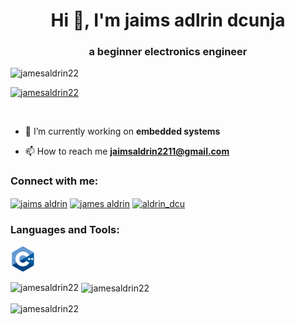 <h1 align="center">Hi 👋, I'm jaims adlrin dcunja</h1>
<h3 align="center">a beginner electronics engineer</h3>

<p align="left"> <img src="https://komarev.com/ghpvc/?username=jamesaldrin22&label=Profile%20views&color=0e75b6&style=flat" alt="jamesaldrin22" /> </p>

<p align="left"> <a href="https://github.com/ryo-ma/github-profile-trophy"><img src="https://github-profile-trophy.vercel.app/?username=jamesaldrin22" alt="jamesaldrin22" /></a> </p>

<p align="left"> <a href="https://twitter.com/" target="blank"><img src="https://img.shields.io/twitter/follow/?logo=twitter&style=for-the-badge" alt="" /></a> </p>

- 🔭 I’m currently working on **embedded systems**

- 📫 How to reach me **jaimsaldrin2211@gmail.com**

<h3 align="left">Connect with me:</h3>
<p align="left">
<a href="https://linkedin.com/in/jaims aldrin" target="blank"><img align="center" src="https://raw.githubusercontent.com/rahuldkjain/github-profile-readme-generator/master/src/images/icons/Social/linked-in-alt.svg" alt="jaims aldrin" height="30" width="40" /></a>
<a href="https://fb.com/james aldrin" target="blank"><img align="center" src="https://raw.githubusercontent.com/rahuldkjain/github-profile-readme-generator/master/src/images/icons/Social/facebook.svg" alt="james aldrin" height="30" width="40" /></a>
<a href="https://instagram.com/aldrin_dcu" target="blank"><img align="center" src="https://raw.githubusercontent.com/rahuldkjain/github-profile-readme-generator/master/src/images/icons/Social/instagram.svg" alt="aldrin_dcu" height="30" width="40" /></a>
</p>

<h3 align="left">Languages and Tools:</h3>
<p align="left"> <a href="https://www.w3schools.com/cpp/" target="_blank" rel="noreferrer"> <img src="https://raw.githubusercontent.com/devicons/devicon/master/icons/cplusplus/cplusplus-original.svg" alt="cplusplus" width="40" height="40"/> </a> </p>

<p><img align="left" src="https://github-readme-stats.vercel.app/api/top-langs?username=jamesaldrin22&show_icons=true&locale=en&layout=compact" alt="jamesaldrin22" /></p>

<p>&nbsp;<img align="center" src="https://github-readme-stats.vercel.app/api?username=jamesaldrin22&show_icons=true&locale=en" alt="jamesaldrin22" /></p>

<p><img align="center" src="https://github-readme-streak-stats.herokuapp.com/?user=jamesaldrin22&" alt="jamesaldrin22" /></p>
